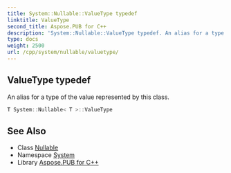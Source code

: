 ```yaml
---
title: System::Nullable::ValueType typedef
linktitle: ValueType
second_title: Aspose.PUB for C++
description: 'System::Nullable::ValueType typedef. An alias for a type of the value represented by this class in C++.'
type: docs
weight: 2500
url: /cpp/system/nullable/valuetype/
---
```

## ValueType typedef


An alias for a type of the value represented by this class.

```cpp
T System::Nullable< T >::ValueType
```

## See Also

* Class [Nullable](../)
* Namespace [System](../../)
* Library [Aspose.PUB for C++](../../../)
